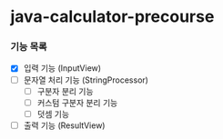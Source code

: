 # java-calculator-precourse

### 기능 목록
- [x] 입력 기능 (InputView)
- [ ] 문자열 처리 기능 (StringProcessor)
    - [ ] 구분자 분리 기능
    - [ ] 커스텀 구분자 분리 기능
    - [ ] 덧셈 기능
- [ ] 출력 기능 (ResultView)
